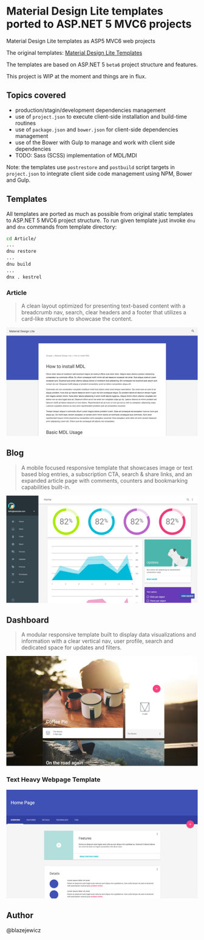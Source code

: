# Material Design Lite templates ported to ASP.NET 5 MVC6 projects
Material Design Lite templates as ASP5 MVC6 web projects

The original templates:
[Material Design Lite Templates](http://www.getmdl.io/templates/)

The templates are based on ASP.NET 5 `beta6` project structure and features.

This project is WIP at the moment and things are in flux.

## Topics covered

* production/stagin/development dependencies management
* use of `project.json` to execute client-side installation and build-time routines
* use of `package.json` and `bower.json` for client-side dependencies management
* use of the Bower with Gulp to manage and work with client side dependencies
* TODO: Sass (SCSS) implementation of MDL/MDI

Note: the templates use `postrestore` and `postbuild` script targets in `project.json` to integrate client side code management using NPM, Bower and Gulp.

## Templates

All templates are ported as much as possible from original static templates to ASP.NET 5 MVC6 project structure. To run given template just invoke `dnu` and `dnx` commands from template directory:
```bash
cd Article/
...
dnu restore
...
dnu build
...
dnx . kestrel
```

### Article

> A clean layout optimized for presenting text-based content with a breadcrumb nav, search, clear headers and a footer that utilizes a card-like structure to showcase the content.

![Article Template](assets/article.jpg)

## Blog
> A mobile focused responsive template that showcases image or text based blog entries, a subscription CTA, search & share links, and an expanded article page with comments, counters and bookmarking capabilities built-in.

![Dashboard Template](assets/dashboard.jpg)

## Dashboard

> A modular responsive template built to display data visualizations and information with a clear vertical nav, user profile, search and dedicated space for updates and filters.

![Blog Template](assets/blog.jpg)

### Text Heavy Webpage Template

![Text Heavy Webpage Template](assets/text-heavy-webpage.jpg)

## Author

@blazejewicz

